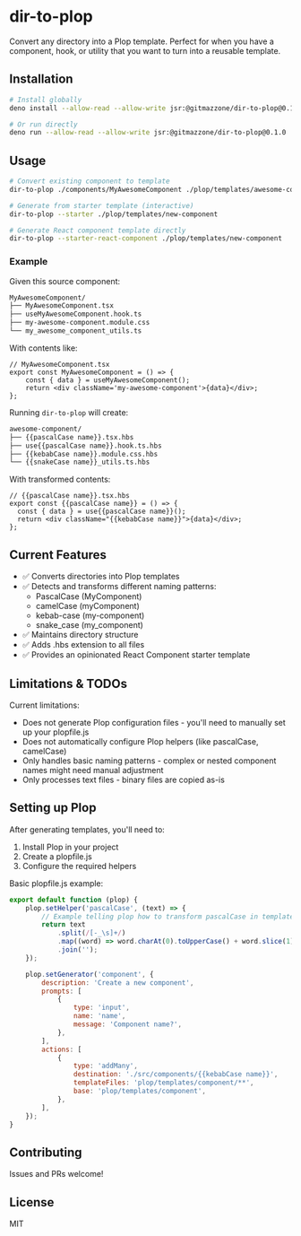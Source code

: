 # dir-to-plop

Convert any directory into a Plop template. Perfect for when you have a component, hook, or utility that you want to turn into a reusable template.

## Installation

```bash
# Install globally
deno install --allow-read --allow-write jsr:@gitmazzone/dir-to-plop@0.1.0

# Or run directly
deno run --allow-read --allow-write jsr:@gitmazzone/dir-to-plop@0.1.0 ./source ./output
```

## Usage

```bash
# Convert existing component to template
dir-to-plop ./components/MyAwesomeComponent ./plop/templates/awesome-component

# Generate from starter template (interactive)
dir-to-plop --starter ./plop/templates/new-component

# Generate React component template directly
dir-to-plop --starter-react-component ./plop/templates/new-component
```

### Example

Given this source component:

```bash
MyAwesomeComponent/
├── MyAwesomeComponent.tsx
├── useMyAwesomeComponent.hook.ts
├── my-awesome-component.module.css
└── my_awesome_component_utils.ts
```

With contents like:

```tsx
// MyAwesomeComponent.tsx
export const MyAwesomeComponent = () => {
	const { data } = useMyAwesomeComponent();
	return <div className='my-awesome-component'>{data}</div>;
};
```

Running `dir-to-plop` will create:

```bash
awesome-component/
├── {{pascalCase name}}.tsx.hbs
├── use{{pascalCase name}}.hook.ts.hbs
├── {{kebabCase name}}.module.css.hbs
└── {{snakeCase name}}_utils.ts.hbs
```

With transformed contents:

```tsx
// {{pascalCase name}}.tsx.hbs
export const {{pascalCase name}} = () => {
  const { data } = use{{pascalCase name}}();
  return <div className="{{kebabCase name}}">{data}</div>;
};
```

## Current Features

- ✅ Converts directories into Plop templates
- ✅ Detects and transforms different naming patterns:
  - PascalCase (MyComponent)
  - camelCase (myComponent)
  - kebab-case (my-component)
  - snake_case (my_component)
- ✅ Maintains directory structure
- ✅ Adds .hbs extension to all files
- ✅ Provides an opinionated React Component starter template

## Limitations & TODOs

Current limitations:

- Does not generate Plop configuration files - you'll need to manually set up your plopfile.js
- Does not automatically configure Plop helpers (like pascalCase, camelCase)
- Only handles basic naming patterns - complex or nested component names might need manual adjustment
- Only processes text files - binary files are copied as-is

## Setting up Plop

After generating templates, you'll need to:

1. Install Plop in your project
2. Create a plopfile.js
3. Configure the required helpers

Basic plopfile.js example:

```javascript
export default function (plop) {
	plop.setHelper('pascalCase', (text) => {
		// Example telling plop how to transform pascalCase in templates
		return text
			.split(/[-_\s]+/)
			.map((word) => word.charAt(0).toUpperCase() + word.slice(1).toLowerCase())
			.join('');
	});

	plop.setGenerator('component', {
		description: 'Create a new component',
		prompts: [
			{
				type: 'input',
				name: 'name',
				message: 'Component name?',
			},
		],
		actions: [
			{
				type: 'addMany',
				destination: './src/components/{{kebabCase name}}',
				templateFiles: 'plop/templates/component/**',
				base: 'plop/templates/component',
			},
		],
	});
}
```

## Contributing

Issues and PRs welcome!

## License

MIT
